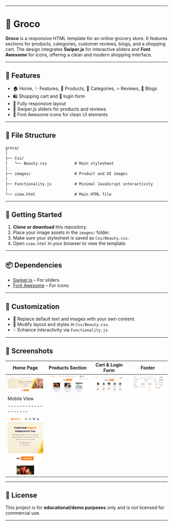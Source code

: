 

---

# 🛒 Groco

**Groco** is a responsive HTML template for an online grocery store. It features sections for products, categories, customer reviews, blogs, and a shopping cart. The design integrates **Swiper.js** for interactive sliders and **Font Awesome** for icons, offering a clean and modern shopping interface.

---

## 🚀 Features

* 🏠 Home, ✨ Features, 🥦 Products, 📂 Categories, ⭐ Reviews, 📝 Blogs
* 🛍️ Shopping cart and 🔐 login form
* 📱 Fully responsive layout
* 🔄 Swiper.js sliders for products and reviews
* 🎨 Font Awesome icons for clean UI elements

---

## 📂 File Structure

```
groco/
│
├── Css/
│   └── Beauty.css            # Main stylesheet
│
├── images/                   # Product and UI images
│
├── Functionality.js          # Minimal JavaScript interactivity
│
└── view.html                 # Main HTML file
```

---

## 🧰 Getting Started

1. **Clone or download** this repository.
2. Place your image assets in the `images/` folder.
3. Make sure your stylesheet is saved as `Css/Beauty.css`.
4. Open `view.html` in your browser to view the template.

---

## 📦 Dependencies

* [Swiper.js](https://swiperjs.com/) – For sliders
* [Font Awesome](https://fontawesome.com/) – For icons

---

## 🎨 Customization

* 🔧 Replace default text and images with your own content.
* 🎨 Modify layout and styles in `Css/Beauty.css`.
* 💡 Enhance interactivity via `Functionality.js`.

---

## 📸 Screenshots

| Home Page                     | Products Section                      | Cart & Login Form             | Footer             |
| ----------------------------- | ------------------------------------- | ----------------------------- |--------------------|
| ![Home](groco_land.png)       | ![Featuress](2.png)                   | ![Review](3.png)              | ![Footer](4.png) |
|Mobile View|
| -------------------
| ![Responsive](5.png) 

---

## 📄 License

This project is for **educational/demo purposes** only and is not licensed for commercial use.

---

